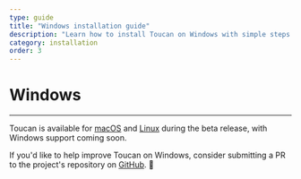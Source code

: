 ```yaml
---
type: guide
title: "Windows installation guide"
description: "Learn how to install Toucan on Windows with simple steps. Follow this guide to set up and start using Toucan easily"
category: installation
order: 3
---
```


# Windows
---

Toucan is available for [macOS](/docs/installation/macos/) and [Linux](/docs/installation/linux/) during the beta release, with Windows support coming soon.

If you'd like to help improve Toucan on Windows, consider submitting a PR to the project's repository on [GitHub](https://github.com/toucansites/toucan/pulls). 🙏
